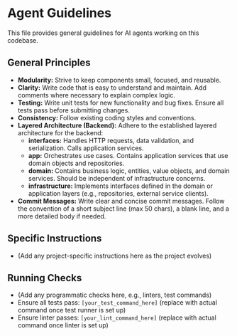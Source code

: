 # Agent Guidelines

This file provides general guidelines for AI agents working on this codebase.

## General Principles

- **Modularity:** Strive to keep components small, focused, and reusable.
- **Clarity:** Write code that is easy to understand and maintain. Add comments where necessary to explain complex logic.
- **Testing:** Write unit tests for new functionality and bug fixes. Ensure all tests pass before submitting changes.
- **Consistency:** Follow existing coding styles and conventions.
- **Layered Architecture (Backend):** Adhere to the established layered architecture for the backend:
    - **interfaces:** Handles HTTP requests, data validation, and serialization. Calls application services.
    - **app:** Orchestrates use cases. Contains application services that use domain objects and repositories.
    - **domain:** Contains business logic, entities, value objects, and domain services. Should be independent of infrastructure concerns.
    - **infrastructure:** Implements interfaces defined in the domain or application layers (e.g., repositories, external service clients).
- **Commit Messages:** Write clear and concise commit messages. Follow the convention of a short subject line (max 50 chars), a blank line, and a more detailed body if needed.

## Specific Instructions

- (Add any project-specific instructions here as the project evolves)

## Running Checks

- (Add any programmatic checks here, e.g., linters, test commands)
- Ensure all tests pass: `[your_test_command_here]` (replace with actual command once test runner is set up)
- Ensure linter passes: `[your_lint_command_here]` (replace with actual command once linter is set up)
